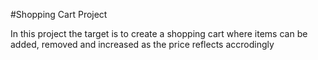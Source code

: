 #Shopping Cart Project

In this project the target is to create a shopping cart where items can be added, removed and increased as the price reflects accrodingly
